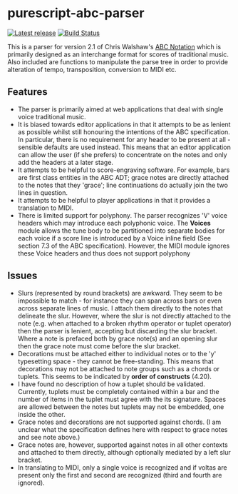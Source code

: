 purescript-abc-parser
=====================

[![Latest release](http://img.shields.io/github/release/newlandsvalley/purescript-abc-parser.svg)](https://github.com/newlandsvalley/purescript-abc-parser/releases)
[![Build Status](https://travis-ci.org/newlandsvalley/purescript-abc-parser.svg?branch=master)](https://travis-ci.org/newlandsvalley/purescript-abc-parser)


This is a parser for version 2.1 of Chris Walshaw's [ABC Notation](http://abcnotation.com/) which is primarily designed as an interchange format for scores of traditional music.  Also included are functions to manipulate the parse tree in order to provide alteration of tempo, transposition, conversion to MIDI etc.

Features
--------

*  The parser is primarily aimed at web applications that deal with single voice traditional music.
*  It is biased towards editor applications in that it attempts to be as lenient as possible whilst still honouring the intentions of the ABC specification. In particular, there is no requirement for any header to be present at all - sensible defaults are used instead.  This means that an editor application can allow the user (if she prefers) to concentrate on the notes and only add the headers at a later stage.
*  It attempts to be helpful to score-engraving software.  For example, bars are first class entities in the ABC ADT; grace notes are directly attached to the notes that they 'grace'; line continuations do actually join the two lines in question.
*  It attempts to be helpful to player applications in that it provides a translation to MIDI.
*  There is limited support for polyphony.  The parser recognizes 'V' voice headers which may introduce each polyphonic voice.  The __Voices__ module allows the tune body to be partitioned into separate bodies for each voice if a score line is introduced by a Voice inline field (See section 7.3 of the ABC specification).  However, the MIDI module ignores these Voice headers and thus does not support polyphony

Issues
------

* Slurs (represented by round brackets) are awkward. They seem to be impossible to match - for instance they can span across bars or even across separate lines of music.  I attach them directly to the notes that delineate the slur. However, where the slur is not directly attached to the note (e.g. when attached to a broken rhythm operator or tuplet operator) then the parser is lenient, accepting but discarding the slur bracket. Where a note is prefaced both by grace note(s) and an opening slur then the grace note must come before the slur bracket.
* Decorations must be attached either to individual notes or to the 'y' typesetting space - they cannot be free-standing. This means that decorations may not be attached to note groups such as a chords or tuplets.  This seems to be indicated by **order of constructs** (4.20). 
* I have found no description of how a tuplet should be validated. Currently, tuplets must be completely contained within a bar and the number of items in the tuplet must agree with the its signature.  Spaces are allowed between the notes but tuplets may not be embedded, one inside the other.
* Grace notes and decorations are not supported against chords.  (I am unclear what the specification defines here with respect to grace notes and see note above.)
* Grace notes are, however, supported against notes in all other contexts and attached to them directly, although optionally mediated by a left slur bracket. 
* In translating to MIDI, only a single voice is recognized and if voltas are present only the first and second are recognized (third and fourth are ignored).



